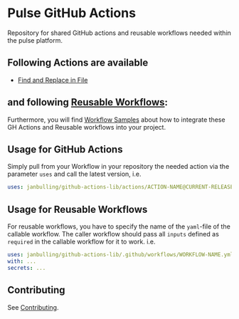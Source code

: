 # Pulse GitHub Actions

Repository for shared GitHub actions and reusable workflows needed within the pulse platform.

## Following Actions are available

- [Find and Replace in File](actions/find-and-replace)

## and following [Reusable Workflows](https://docs.github.com/en/actions/using-workflows/reusing-workflows):

Furthermore, you will find [Workflow Samples](examples) about how to integrate these GH Actions and Reusable workflows into your project.

## Usage for GitHub Actions

Simply pull from your Workflow in your repository the needed action via the parameter `uses` and call the latest version, i.e.

```yaml
uses: janbulling/github-actions-lib/actions/ACTION-NAME@CURRENT-RELEASE-VERSION
```

## Usage for Reusable Workflows

For reusable workflows, you have to specify the name of the `yaml`-file of the callable workflow. The caller workflow should pass all `inputs` defined as `required` in the callable workflow for it to work. i.e.

```yaml
uses: janbulling/github-actions-lib/.github/workflows/WORKFLOW-NAME.yml@vCURRENT-RELEASE-VERSION
with: ...
secrets: ...
```

## Contributing

See [Contributing](CONTRIBUTING.md).
